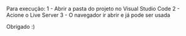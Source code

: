 Para execução:
1 - Abrir a pasta do projeto no Visual Studio Code
2 - Acione o Live Server
3 - O navegador ir abrir e já pode ser usada

Obrigado :)

